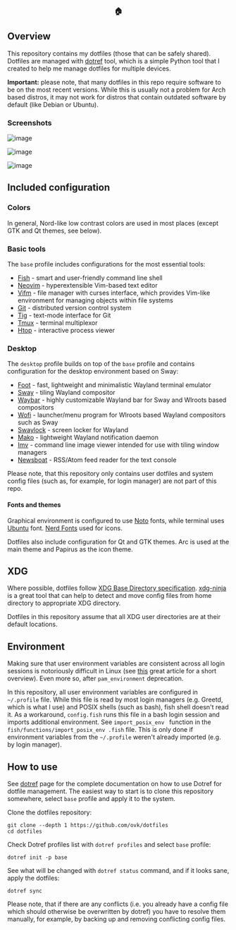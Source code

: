 <div align="center">

### :house:

</div>

## Overview

This repository contains my dotfiles (those that can be safely shared).
Dotfiles are managed with [dotref](https://github.com/ovk/dotref) tool,
which is a simple Python tool that I created to help me manage dotfiles for multiple devices.

**Important:** please note, that many dotfiles in this repo require software to be on the most
recent versions. While this is usually not a problem for Arch based distros, it may not work
for distros that contain outdated software by default (like Debian or Ubuntu).

### Screenshots

![image](https://user-images.githubusercontent.com/693072/183305677-5b1fad7c-e3be-4b4c-aadb-f1c3b151bb17.png)

![image](https://user-images.githubusercontent.com/693072/183305720-90b30627-495f-40fb-a34a-a8406d1a0408.png)

![image](https://user-images.githubusercontent.com/693072/183305731-60b1f1a2-a49e-40d6-a20a-1fb24207b30f.png)


## Included configuration

### Colors

In general, Nord-like low contrast colors are used in most places (except GTK and Qt themes, see below).

### Basic tools

The `base` profile includes configurations for the most essential tools:

- [Fish](https://fishshell.com/) - smart and user-friendly command line shell
- [Neovim](https://neovim.io/) - hyperextensible Vim-based text editor
- [Vifm](https://vifm.info/) - file manager with curses interface, which provides Vim-like environment for managing objects within file systems
- [Git](https://git-scm.com/) - distributed version control system
- [Tig](https://jonas.github.io/tig/) - text-mode interface for Git
- [Tmux](https://github.com/tmux/tmux) - terminal multiplexor
- [Htop](https://htop.dev/) - interactive process viewer

### Desktop

The `desktop` profile builds on top of the `base` profile and contains configuration
for the desktop environment based on Sway:

- [Foot](https://codeberg.org/dnkl/foot) - fast, lightweight and minimalistic Wayland terminal emulator
- [Sway](https://swaywm.org/) - tiling Wayland compositor
- [Waybar](https://github.com/Alexays/Waybar) - highly customizable Wayland bar for Sway and Wlroots based compositors
- [Wofi](https://hg.sr.ht/~scoopta/wofi) - launcher/menu program for Wlroots based Wayland compositors such as Sway
- [Swaylock](https://github.com/swaywm/swaylock) - screen locker for Wayland
- [Mako](https://github.com/emersion/mako) - lightweight Wayland notification daemon
- [Imv](https://sr.ht/~exec64/imv/) - command line image viewer intended for use with tiling window managers
- [Newsboat](https://newsboat.org/) - RSS/Atom feed reader for the text console

Please note, that this repository only contains user dotfiles and system config files
(such as, for example, for login manager) are not part of this repo.

#### Fonts and themes

Graphical environment is configured to use [Noto](https://fonts.google.com/noto) fonts,
while terminal uses [Ubuntu](https://design.ubuntu.com/font/) font.
[Nerd Fonts](https://www.nerdfonts.com/) used for icons.

Dotfiles also include configuration for Qt and GTK themes.
Arc is used at the main theme and Papirus as the icon theme.

## XDG

Where possible, dotfiles follow [XDG Base Directory specification](https://wiki.archlinux.org/title/XDG_Base_Directory).
[xdg-ninja](https://github.com/b3nj5m1n/xdg-ninja) is a great tool that can help to detect and move
config files from home directory to appropriate XDG directory.

Dotfiles in this repository assume that all XDG user directories are at their default locations.

## Environment

Making sure that user environment variables are consistent across all login sessions is notoriously
difficult in Linux (see [this](https://mywiki.wooledge.org/DotFiles) great article for a short overview).
Even more so, after `pam_environment` deprecation.

In this repository, all user environment variables are configured in `~/.profile` file.
While this file is read by most login managers (e.g. Greetd, which is what I use) and POSIX shells (such as bash),
fish shell doesn't read it.
As a workaround, `config.fish` runs this file in a bash login session and imports additional
environment. See `import_posix_env ` function in the `fish/functions/import_posix_env .fish` file.
This is only done if environment variables from the `~/.profile` weren't already imported (e.g. by login manager).

## How to use

See [dotref](https://github.com/ovk/dotref) page for the complete documentation on
how to use Dotref for dotfile management.
The easiest way to start is to clone this repository somewhere, select `base` profile and apply it
to the system.

Clone the dotfiles repository:

```
git clone --depth 1 https://github.com/ovk/dotfiles
cd dotfiles
```

Check Dotref profiles list with `dotref profiles` and select `base` profile:

```
dotref init -p base
```

See what will be changed with `dotref status` command, and if it looks sane,
apply the dotfiles:

```
dotref sync
```

Please note, that if there are any conflicts (i.e. you already have a config file which should otherwise
be overwritten by dotref) you have to resolve them manually, for example, by backing up and
removing conflicting config files.

